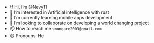 - \f Hi, I’m @Nevy11
- 👀 I’m interested in Artificial intelligence with rust
- 🌱 I’m currently learning mobile apps development
- 💞️ I’m looking to collaborate on developing a world changing project
- 📫 How to reach me `smongare2003@gmail.com`
- 😄 Pronouns: He

<!---
Nevy11/Nevy11 is a ✨ special ✨ repository because its `README.md` (this file) appears on your GitHub profile.
You can click the Preview link to take a look at your changes.
--->
